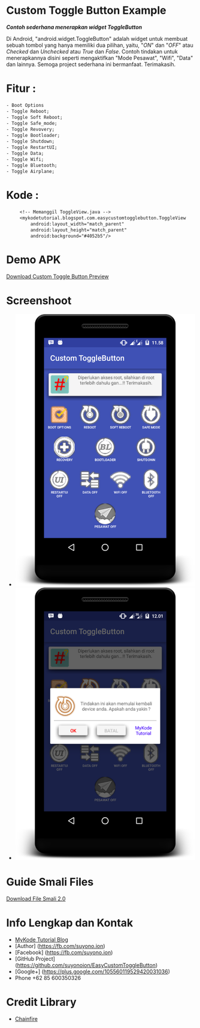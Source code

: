 # Custom Toggle Button Example
**_Contoh sederhana menerapkan widget ToggleButton_**

Di Android, "android.widget.ToggleButton" adalah widget untuk membuat sebuah tombol yang hanya memiliki dua pilihan, yaitu, "_ON_" dan "_OFF_" atau _Checked_ dan _Unchecked_ atau _True_ dan _False_. 
Contoh tindakan untuk menerapkannya disini seperti mengaktifkan "Mode Pesawat", "Wifi", "Data" dan lainnya. Semoga project sederhana ini bermanfaat. Terimakasih.

# Fitur :
    - Boot Options
    - Toggle Reboot;
    - Toggle Soft Reboot;
    - Toggle Safe_mode;
    - Toggle Revovery;
    - Toggle Bootloader;
    - Toggle Shutdown;
    - Toggle RestartUI;
    - Toggle Data;
    - Toggle Wifi;
    - Toggle Bluetooth;
    - Toggle Airplane;
    
# Kode :
````
     <!-- Memanggil ToggleView.java -->
     <mykodetutorial.blogspot.com.easycustomtogglebutton.ToggleView
         android:layout_width="match_parent"
         android:layout_height="match_parent"
         android:background="#4052b5"/>
````

# Demo APK
[Download Custom Toggle Button Preview](https://raw.githubusercontent.com/suyonoion/EasyCustomToggleButton/master/demo/easy_custom_toggle_button.apk)

# Screenshoot
- ![alt tag](https://raw.githubusercontent.com/suyonoion/EasyCustomToggleButton/master/demo/ss_non_rooted.png)
- ![alt tag](https://raw.githubusercontent.com/suyonoion/EasyCustomToggleButton/master/demo/ss_dialog.png)

# Guide Smali Files
[Download File Smali 2.0](https://raw.githubusercontent.com/suyonoion/EasyCustomToggleButton/master/demo/smali2_custom_power_toggle_button.zip)

# Info Lengkap dan Kontak
- [MyKode Tutorial Blog](https://mykodetutorial.blogspot.com)
- [Author]      (https://fb.com/suyono.ion)
- [Facebook]          (https://fb.com/suyono.ion)
- [GitHub Project]      (https://github.com/suyonoion/EasyCustomToggleButton)
- [Google+]     (https://plus.google.com/105560119529420031036)
- Phone +62 85 600350326

# Credit Library
- [Chainfire](https://github.com/Chainfire/libsuperuser)